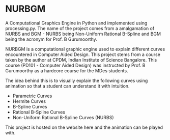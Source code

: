 # NURBGM
A Computational Graphics Engine in Python and implemented using processing.py. The name of the project comes from a amalgamation of NURBS and BGM - NURBS being Non-Uniform Rational B-Spline and BGM being the acronym for Prof. B Gurumoorthy.

NURBGM is a computational graphic engine used to explain different curves encountered in Computer Aided Design. This project stems from a course taken by the author at CPDM, Indian Institute of Science Bangalore. This course (PD101 - Computer Aided Design) was instructed by Prof. B Gurumoorthy as a hardcore course for the MDes students.

The idea behind this is to visually explain the following curves using animation so that a student can understand it with intuition. 
- Parametric Curves
- Hermite Curves
- B-Spline Curves
- Rational B-Spline Curves
- Non-Uniform Rational B-Spline Curves (NURBS)

This project is hosted on the website here and the animation can be played with.
